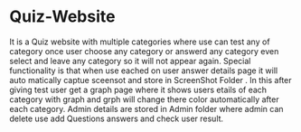 # Quiz-Website
It is a Quiz website with multiple categories where use can test any of category once user choose any category or answerd any category even select and leave any category so it will not appear again.
Special functionality is that when use eached on user answer details page it will auto matically captue sceensot and store in ScreenShot Folder .
In this after giving test user get a graph page where it shows users etails of each category with graph and grph will change there color automatically after each category.
Admin details are stored in Admin folder where admin can delete use add Questions answers and check user result.
